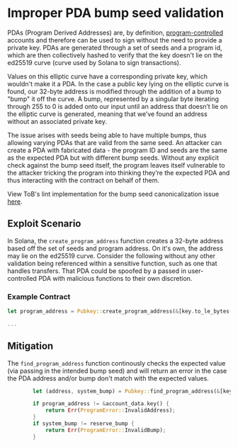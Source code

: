 
# Improper PDA bump seed validation

PDAs (Program Derived Addresses) are, by definition, [program-controlled](https://docs.solana.com/terminology#program-derived-account-pda) accounts and therefore can be used to sign without the need to provide a private key. PDAs are generated through a set of seeds and a program id, which are then collectively hashed to verify that the key doesn't lie on the ed25519 curve (curve used by Solana to sign transactions). 

Values on this elliptic curve have a corresponding private key, which wouldn't make it a PDA. In the case a public key lying on the elliptic curve is found, our 32-byte address is modified through the addition of a bump to "bump" it off the curve. A bump, represented by a singular byte iterating through 255 to 0 is added onto our input until an address that doesn’t lie on the elliptic curve is generated, meaning that we’ve found an address without an associated private key. 

The issue arises with seeds being able to have multiple bumps, thus allowing varying PDAs that are valid from the same seed. An attacker can create a PDA with fabricated data - the program ID and seeds are the same as the expected PDA but with different bump seeds. Without any explicit check against the bump seed itself, the program leaves itself vulnerable to the attacker tricking the program into thinking they’re the expected PDA and thus interacting with the contract on behalf of them.

View ToB's lint implementation for the bump seed canonicalization issue [here](https://github.com/crytic/solana-lints/tree/master/lints/bump_seed_canonicalization).

## Exploit Scenario

In Solana, the `create_program_address` function creates a 32-byte address based off the set of seeds and program address. On it's own, the address may lie on the ed25519 curve. Consider the following without any other validation being referenced within a sensitive function, such as one that handles transfers. That PDA could be spoofed by a passed in user-controlled PDA with malicious functions to their own discretion.  
### Example Contract
```rust 
let program_address = Pubkey::create_program_address(&[key.to_le_bytes().as_ref(), &[reserve_bump]], program_id)?;

...
```
## Mitigation

The `find_program_address` function continously checks the expected value (via passing in the intended bump seed) and will return an error in the case the PDA address and/or bump don't match with the expected values. 

```rust
        let (address, system_bump) = Pubkey::find_program_address(&[key.to_le_bytes().as_ref()], program_id);

        if program_address != &account_data.key() {
            return Err(ProgramError::InvalidAddress);
        }
        if system_bump != reserve_bump {
            return Err(ProgramError::InvalidBump);
        }
```
